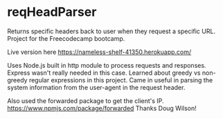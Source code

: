 # reqHeadParser

Returns specific headers back to user when they request a specific URL.
Project for the Freecodecamp bootcamp.

Live version here https://nameless-shelf-41350.herokuapp.com/

Uses Node.js built in http module to process requests and responses. Express wasn't really needed in this case.
Learned about greedy vs non-greedy regular expressions in this project. Came in useful in parsing the system information from the user-agent in the request header.

Also used the forwarded package to get the client's IP. https://www.npmjs.com/package/forwarded Thanks Doug Wilson!

